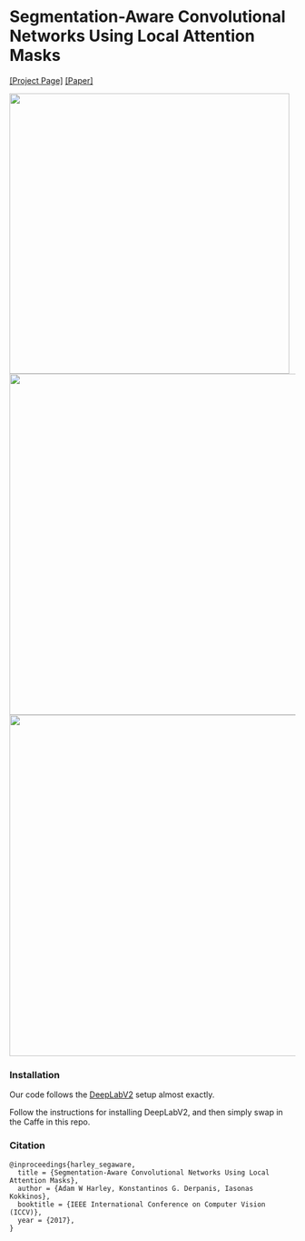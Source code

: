 # Segmentation-Aware Convolutional Networks Using Local Attention Masks

[[Project Page]](http://www.cs.cmu.edu/~aharley/segaware/) [[Paper]](https://arxiv.org/abs/1708.04607)

<img src="http://www.cs.cmu.edu/~aharley/images/bike.png" width=493px>

<img src="http://www.cs.cmu.edu/~aharley/segaware/images/seg.png" width=600px>
<img src="http://www.cs.cmu.edu/~aharley/segaware/images/flow.png" width=600px>

### Installation
Our code follows the [DeepLabV2](https://bitbucket.org/aquariusjay/deeplab-public-ver2) setup almost exactly.

Follow the instructions for installing DeepLabV2, and then simply swap in the Caffe in this repo. 

### Citation
```
@inproceedings{harley_segaware,
  title = {Segmentation-Aware Convolutional Networks Using Local Attention Masks},
  author = {Adam W Harley, Konstantinos G. Derpanis, Iasonas Kokkinos},
  booktitle = {IEEE International Conference on Computer Vision (ICCV)},
  year = {2017},
}
```
